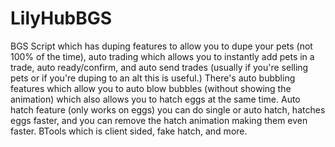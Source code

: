 # LilyHubBGS
BGS Script which has duping features to allow you to dupe your pets (not 100% of the time), auto trading which allows you to instantly add pets in a trade, auto ready/confirm, and auto send trades (usually if you're selling pets or if you're duping to an alt this is useful.) There's auto bubbling features which allow you to auto blow bubbles (without showing the animation) which also allows you to hatch eggs at the same time. Auto hatch feature (only works on eggs) you can do single or auto hatch, hatches eggs faster, and you can remove the hatch animation making them even faster. BTools which is client sided, fake hatch, and more.

